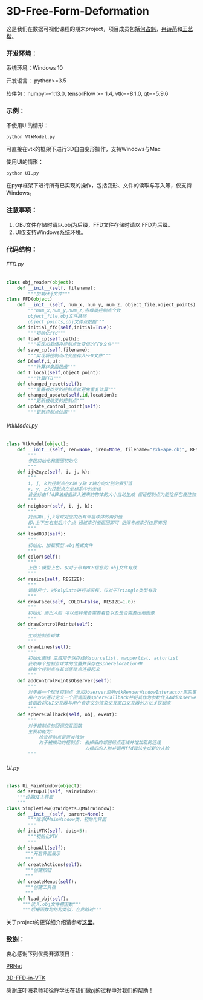 # 3D-Free-Form-Deformation

这是我们在数据可视化课程的期末project，项目成员包括[何占魁](https://github.com/AaronHeee)，[冉诗菡](https://github.com/Rshcaroline)和[王艺楷](https://github.com/Yikai-Wang)。

### 开发环境：

系统环境：Windows 10

开发语言： python>=3.5

软件包：numpy>=1.13.0, tensorFlow >= 1.4, vtk==8.1.0, qt==5.9.6 

### 示例：

不使用UI的情形：

```python
python VtkModel.py
```

可直接在vtk的框架下进行3D自由变形操作，支持Windows与Mac

使用UI的情形：

```
python UI.py
```

在pyqt框架下进行所有已实现的操作，包括变形、文件的读取与写入等，仅支持Windows。

### 注意事项：

1. OBJ文件存储时请以.obj为后缀，FFD文件存储时请以.FFD为后缀。
2. UI仅支持Windows系统环境。

### 代码结构：

###### FFD.py

```python
class obj_reader(object):
    def __init__(self, filename):
        """加载obj文件"""
class FFD(object)
    def __init__(self, num_x, num_y, num_z, object_file,object_points):
        """num_x,num_y,num_z,各维度控制点个数
        object_file,obj文件路径
        object_points,obj文件点数据"""
    def initial_ffd(self,initial=True):
        """初始化ffd"""
    def load_cp(self,path):
        """实现加载储存控制点改变值的FFD文件"""
    def save_cp(self,filename):
        """实现将控制点改变值存入FFD文件"""
    def B(self,i,u):
        """计算样条函数值"""
    def T_local(self,object_point):
        """计算FFD"""
    def changed_reset(self):
        """重置被改变的控制点以避免重复计算"""
    def changed_update(self,id,location):
        """更新被改变的控制点"""
    def update_control_point(self):
        """更新控制点位置"""
```

###### VtkModel.py

```python
class VtkModel(object):
    def __init__(self, ren=None, iren=None, filename="zxh-ape.obj", RESIZE = 1, COLOR = True, RADISU = 0.01, xl = 4, yl = 4, zl = 4):
        """
        参数初始化和画图初始化
        """
    def ijk2xyz(self, i, j, k):
        """
        i, j, k为控制点在x轴 y轴 z轴方向分别的索引值
        x, y, z为控制点在坐标系中的坐标
        该坐标由ffd算法根据读入进来的物体的大小自动生成 保证控制点为能恰好包裹住物体的长方体
        """
    def neighbor(self, i, j, k):
        """
        找到第i,j,k号球对应的所有邻居球体的索引值
        即:上下左右前后六个点 通过索引值返回即可 记得考虑索引边界情况
        """
    def loadOBJ(self):
        """
        初始化，加载模型.obj格式文件
        """
    def color(self):
        """
        上色：模型上色，仅对于带有RGB信息的.obj文件有效
        """
    def resize(self, RESIZE):
        """
        调整尺寸，对PolyData进行减采样，仅对于Triangle类型有效
        """
    def drawFace(self, COLOR=False, RESIZE=1.0):
        """
        初始化 画出人脸 可以选择是否需要着色以及是否需要压缩图像
        """
    def drawControlPoints(self):
        """
        生成控制点球体
        """
    def drawLines(self):
        """
        初始化画线 生成用于保存线的sourcelist, mapperlist, actorlist
        获取每个控制点球体的位置并保存在spherelocation中
        将每个控制点与其邻居结点连接起来
        """
    def addControlPointsObserver(self):
        """
        对于每一个球体控制点 添加Observer监听vtkRenderWindowInteractor里的事件
        用户方法通过定义一个回调函数sphereCallback并将其作为参数传入AddObserver来定义
        该函数将GUI交互器与用户自定义的渲染交互窗口交互器的方法关联起来
        """ 
    def sphereCallback(self, obj, event):
        """
        对于控制点的回调交互函数
        主要功能为: 
        	检查控制点是否被拽动
        	对于被拽动的控制点: 去掉旧的邻居结点连线并增加新的连线
        					 去掉旧的人脸并调用ffd算法生成新的人脸
        """
```

###### UI.py

```python
class Ui_MainWindow(object):
    def setupUi(self, MainWindow):
	"""设置UI主界面
	"""
class SimpleView(QtWidgets.QMainWindow):
    def __init__(self, parent=None):
        """继承QMainWindow类，初始化界面
        """
    def initVTK(self, dots=5):
        """初始化VTK
        """
    def showAll(self):
	   """开启界面展示
	   """
    def createActions(self):
       """创建按钮
       """
    def createMenus(self):
       """创建工具栏
       """
    def load_obj(self):
	  """读入.obj文件槽函数"""
	  """后槽函数均结构类似，在此略过"""
```

关于project的更详细介绍请参考[这里](https://github.com/Yikai-Wang/3D-Free-Form-Deformation/blob/master/report.pdf)。

### 致谢：

衷心感谢下列优秀开源项目：

[PRNet](https://github.com/YadiraF/PRNet)

[3D-FFD-in-VTK](https://github.com/Anthony-Xu/3D-FFD-in-VTK)

感谢庄吓海老师和徐辉学长在我们做pj的过程中对我们的帮助！
